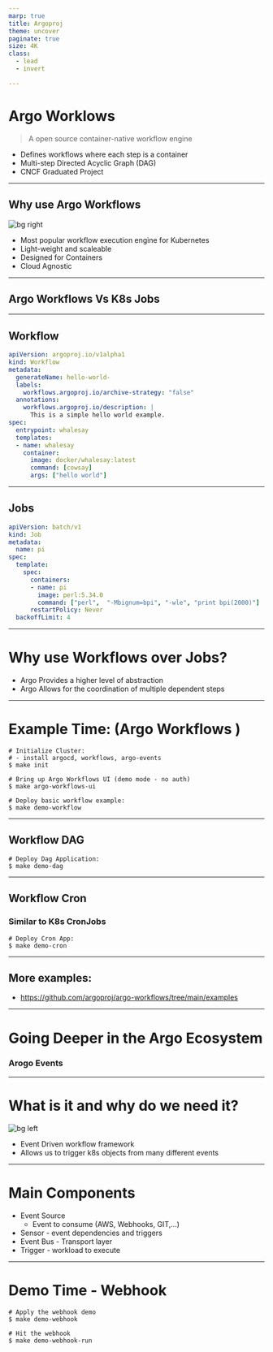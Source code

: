 ```yaml
---
marp: true
title: Argoproj
theme: uncover
paginate: true
size: 4K
class:
  - lead
  - invert

---
```

# Argo Worklows
> A open source container-native workflow engine
* Defines workflows where each step is a container
* Multi-step Directed Acyclic Graph (DAG)
* CNCF Graduated Project

---
## Why use Argo Workflows
![bg right](https://argoproj.github.io/static/6e944804f836bce176feffed44a8bf7e/a2f3f/workflows.avif)

* Most popular workflow execution engine for Kubernetes
* Light-weight and scaleable
* Designed for Containers
* Cloud Agnostic

---
## Argo Workflows Vs K8s Jobs

---
## Workflow

```YAML
apiVersion: argoproj.io/v1alpha1
kind: Workflow
metadata:
  generateName: hello-world-
  labels:
    workflows.argoproj.io/archive-strategy: "false"
  annotations:
    workflows.argoproj.io/description: |
      This is a simple hello world example.
spec:
  entrypoint: whalesay
  templates:
  - name: whalesay
    container:
      image: docker/whalesay:latest
      command: [cowsay]
      args: ["hello world"]
```

---

## Jobs

```YAML
apiVersion: batch/v1
kind: Job
metadata:
  name: pi
spec:
  template:
    spec:
      containers:
      - name: pi
        image: perl:5.34.0
        command: ["perl",  "-Mbignum=bpi", "-wle", "print bpi(2000)"]
      restartPolicy: Never
  backoffLimit: 4

```

---
# Why use Workflows over Jobs?

* Argo Provides a higher level of abstraction
* Argo Allows for the coordination of multiple dependent steps

---
# Example Time: (Argo Workflows )

```SHELL
# Initialize Cluster:
# - install argocd, workflows, argo-events
$ make init 

# Bring up Argo Workflows UI (demo mode - no auth)
$ make argo-workflows-ui

# Deploy basic workflow example:
$ make demo-workflow
```

---

## Workflow DAG

```SHELL
# Deploy Dag Application:
$ make demo-dag
```

---

## Workflow Cron
### Similar to K8s CronJobs

```SHELL
# Deploy Cron App:
$ make demo-cron
```

---
## More examples:

* https://github.com/argoproj/argo-workflows/tree/main/examples

---

# Going Deeper in the Argo Ecosystem
### Arogo Events

---
# What is it and why do we need it?
![bg left](https://argoproj.github.io/static/5f6b445ccaaac8b3f883e81fe96107ef/a2f3f/events.avif)
* Event Driven workflow framework
* Allows us to trigger k8s objects from many different events

---
# Main Components

* Event Source 
	* Event to consume (AWS, Webhooks, GIT,...)
* Sensor - event dependencies and triggers
* Event Bus - Transport layer
* Trigger - workload to execute

---
# Demo Time - Webhook

```SHELL
# Apply the webhook demo
$ make demo-webhook

# Hit the webhook
$ make demo-webhook-run
```
